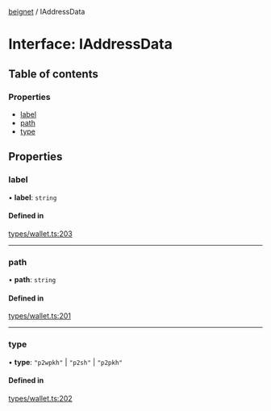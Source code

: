 [beignet](../README.md) / IAddressData

# Interface: IAddressData

## Table of contents

### Properties

- [label](IAddressData.md#label)
- [path](IAddressData.md#path)
- [type](IAddressData.md#type)

## Properties

### label

• **label**: `string`

#### Defined in

[types/wallet.ts:203](https://github.com/synonymdev/beignet/blob/6c60ef8/src/types/wallet.ts#L203)

___

### path

• **path**: `string`

#### Defined in

[types/wallet.ts:201](https://github.com/synonymdev/beignet/blob/6c60ef8/src/types/wallet.ts#L201)

___

### type

• **type**: ``"p2wpkh"`` \| ``"p2sh"`` \| ``"p2pkh"``

#### Defined in

[types/wallet.ts:202](https://github.com/synonymdev/beignet/blob/6c60ef8/src/types/wallet.ts#L202)
